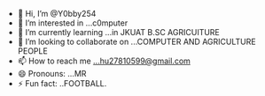 - 👋 Hi, I’m @Y0bby254
- 👀 I’m interested in ...c0mputer
- 🌱 I’m currently learning ...in JKUAT B.SC AGRICUITURE 
- 💞️ I’m looking to collaborate on ...COMPUTER AND AGRICULTURE PEOPLE
- 📫 How to reach me ...hu27810599@gmail.com
- 😄 Pronouns: ...MR
- ⚡ Fun fact: ..FOOTBALL.

<!---
Y0bby254/Y0bby254 is a ✨ special ✨ repository because its `README.md` (this file) appears on your GitHub profile.
You can click the Preview link to take a look at your changes.
--->
